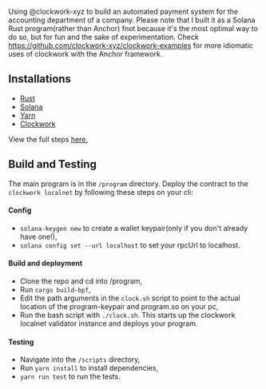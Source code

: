 Using @clockwork-xyz to build an automated payment system for the accounting department of a company. Please note that I built it as a Solana Rust program(rather than Anchor) fnot because it's the most optimal way to do so, but for fun and the sake of experimentation. Check https://github.com/clockwork-xyz/clockwork-examples for more idiomatic uses of clockwork with the Anchor framework.

## Installations
- [Rust](https://www.rust-lang.org/tools/install)
- [Solana](https://docs.solana.com/cli/install-solana-cli-tools)
- [Yarn](https://yarnpkg.com/getting-started/install)
- [Clockwork](https://github.com/clockwork-xyz/clockwork)

View the full steps [here.](https://book.anchor-lang.com/getting_started/installation.html)

## Build and Testing
The main program is in the `/program` directory. 
Deploy the contract to the `clockwork localnet` by following these steps on your cli:

#### Config
- `solana-keygen new` to create a wallet keypair(only if you don't already have one!),
- `solana config set --url localhost` to set your rpcUrl to localhost.
#### Build and deployment
- Clone the repo and cd into /program,
- Run `cargo build-bpf`,
- Edit the path arguments in the `clock.sh` script to point to the actual location of the program-keypair and program.so on your pc,
- Run the bash script with `./clock.sh`. This starts up the clockwork localnet validator instance and deploys your program.
#### Testing
- Navigate into the `/scripts` directory,
- Run `yarn install` to install dependencies,
- `yarn run test` to run the tests.









